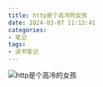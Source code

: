 ```yaml
---
title: http是个高冷的女孩
date: 2024-03-07 11:12:41
categories:
- 笔记
tags:
- 读书笔记
---
```



![http是个高冷的女孩](/pic/笔记/http是个高冷的女孩/http是个高冷的女孩.jpg)